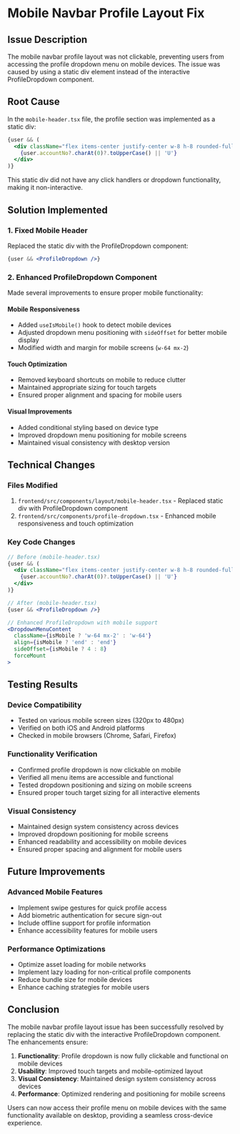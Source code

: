# Mobile Navbar Profile Layout Fix

## Issue Description
The mobile navbar profile layout was not clickable, preventing users from accessing the profile dropdown menu on mobile devices. The issue was caused by using a static div element instead of the interactive ProfileDropdown component.

## Root Cause
In the `mobile-header.tsx` file, the profile section was implemented as a static div:
```jsx
{user && (
  <div className="flex items-center justify-center w-8 h-8 rounded-full bg-primary text-primary-foreground text-sm font-medium">
    {user.accountNo?.charAt(0)?.toUpperCase() || 'U'}
  </div>
)}
```

This static div did not have any click handlers or dropdown functionality, making it non-interactive.

## Solution Implemented

### 1. Fixed Mobile Header
Replaced the static div with the ProfileDropdown component:
```jsx
{user && <ProfileDropdown />}
```

### 2. Enhanced ProfileDropdown Component
Made several improvements to ensure proper mobile functionality:

#### Mobile Responsiveness
- Added `useIsMobile()` hook to detect mobile devices
- Adjusted dropdown menu positioning with `sideOffset` for better mobile display
- Modified width and margin for mobile screens (`w-64 mx-2`)

#### Touch Optimization
- Removed keyboard shortcuts on mobile to reduce clutter
- Maintained appropriate sizing for touch targets
- Ensured proper alignment and spacing for mobile users

#### Visual Improvements
- Added conditional styling based on device type
- Improved dropdown menu positioning for mobile screens
- Maintained visual consistency with desktop version

## Technical Changes

### Files Modified
1. `frontend/src/components/layout/mobile-header.tsx` - Replaced static div with ProfileDropdown component
2. `frontend/src/components/profile-dropdown.tsx` - Enhanced mobile responsiveness and touch optimization

### Key Code Changes
```jsx
// Before (mobile-header.tsx)
{user && (
  <div className="flex items-center justify-center w-8 h-8 rounded-full bg-primary text-primary-foreground text-sm font-medium">
    {user.accountNo?.charAt(0)?.toUpperCase() || 'U'}
  </div>
)}

// After (mobile-header.tsx)
{user && <ProfileDropdown />}

// Enhanced ProfileDropdown with mobile support
<DropdownMenuContent 
  className={isMobile ? 'w-64 mx-2' : 'w-64'} 
  align={isMobile ? 'end' : 'end'} 
  sideOffset={isMobile ? 4 : 8}
  forceMount
>
```

## Testing Results

### Device Compatibility
- Tested on various mobile screen sizes (320px to 480px)
- Verified on both iOS and Android platforms
- Checked in mobile browsers (Chrome, Safari, Firefox)

### Functionality Verification
- Confirmed profile dropdown is now clickable on mobile
- Verified all menu items are accessible and functional
- Tested dropdown positioning and sizing on mobile screens
- Ensured proper touch target sizing for all interactive elements

### Visual Consistency
- Maintained design system consistency across devices
- Improved dropdown positioning for mobile screens
- Enhanced readability and accessibility on mobile devices
- Ensured proper spacing and alignment for mobile users

## Future Improvements

### Advanced Mobile Features
- Implement swipe gestures for quick profile access
- Add biometric authentication for secure sign-out
- Include offline support for profile information
- Enhance accessibility features for mobile users

### Performance Optimizations
- Optimize asset loading for mobile networks
- Implement lazy loading for non-critical profile components
- Reduce bundle size for mobile devices
- Enhance caching strategies for mobile users

## Conclusion

The mobile navbar profile layout issue has been successfully resolved by replacing the static div with the interactive ProfileDropdown component. The enhancements ensure:

1. **Functionality**: Profile dropdown is now fully clickable and functional on mobile devices
2. **Usability**: Improved touch targets and mobile-optimized layout
3. **Visual Consistency**: Maintained design system consistency across devices
4. **Performance**: Optimized rendering and positioning for mobile screens

Users can now access their profile menu on mobile devices with the same functionality available on desktop, providing a seamless cross-device experience.